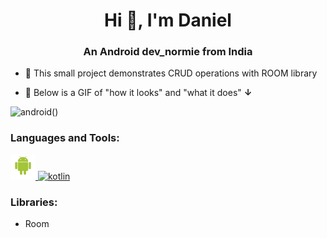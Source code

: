 <h1 align="center">Hi 👋, I'm Daniel</h1>
<h3 align="center">An Android dev_normie from India</h3>

- 🌱 This small project demonstrates CRUD operations with ROOM library


- 🔭  Below is a GIF of "how it looks" and "what it does" **↓**



<p align="left"> <img src="https://github.com/DanTheNormie/Basic-Todo-App/blob/master/Todo%20App%20demo.gif" alt="android" width="400" height="720"/>() </p>


<h3 align="left">Languages and Tools:</h3>
<p align="left"> <a href="https://developer.android.com" target="_blank" rel="noreferrer"> <img src="https://raw.githubusercontent.com/devicons/devicon/master/icons/android/android-original-wordmark.svg" alt="android" width="40" height="40"/> </a>
  <a href="https://kotlinlang.org" target="_blank" rel="noreferrer"> <img src="https://www.vectorlogo.zone/logos/kotlinlang/kotlinlang-icon.svg" alt="kotlin" width="40" height="40"/> </a> </p>

<h3 align="left">Libraries:</h3>

- Room
   
